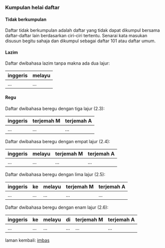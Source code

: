 ### Kumpulan helai daftar

#### Tidak berkumpulan

Daftar tidak berkumpulan adalah daftar yang tidak dapat
dikumpul bersama daftar-daftar lain berdasarkan ciri-ciri
tertentu. Senarai kata masukan disusun begitu sahaja dan
dikumpul sebagai daftar 101 atau daftar umum.

#### Lazim

Daftar dwibahasa lazim tanpa makna ada dua lajur:

| inggeris | melayu |
| -------- | ------ |
| ...      | ...    |

#### Regu

Daftar dwibahasa beregu dengan tiga lajur (2.3):

| inggeris | terjemah M | terjemah A |
| -------- | ---------- | ---------- |
| ...      | ...        | ...        |

Daftar dwibahasa beregu dengan empat lajur (2.4):

| inggeris | melayu | terjemah M | terjemah A |
| -------- | ------ | ---------- | ---------- |
| ...      | ...    | ...        | ...        |

Daftar dwibahasa beregu dengan lima lajur (2.5):

| inggeris | ke   | melayu | terjemah M | terjemah A |
| -------- | ---- | ------ | ---------- | ---------- |
| ...      | ...  | ...    | ...        | ...        |

Daftar dwibahasa beregu dengan enam lajur (2.6):

| inggeris | ke   | melayu | di   | terjemah M | terjemah A |
| -------- | ---- | ------ | ---- | ---------- | ---------- |
| ...      | ...  | ...    | ...  | ...        | ...        |

laman kembali: [imbas][0]

  [0]: ../imbas.md
